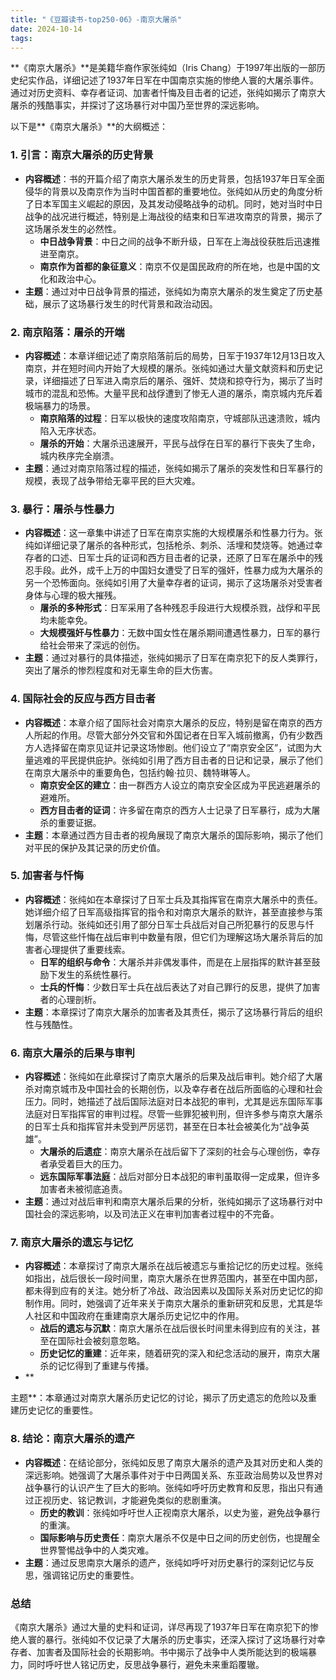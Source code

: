 ```yaml
---
title: "《豆瓣读书-top250-06》-南京大屠杀"
date: 2024-10-14
tags: 
---
```

**《南京大屠杀》**是美籍华裔作家张纯如（Iris Chang）于1997年出版的一部历史纪实作品，详细记述了1937年日军在中国南京实施的惨绝人寰的大屠杀事件。通过对历史资料、幸存者证词、加害者忏悔及目击者的记述，张纯如揭示了南京大屠杀的残酷事实，并探讨了这场暴行对中国乃至世界的深远影响。

以下是**《南京大屠杀》**的大纲概述：

### 1. **引言：南京大屠杀的历史背景**
- **内容概述**：书的开篇介绍了南京大屠杀发生的历史背景，包括1937年日军全面侵华的背景以及南京作为当时中国首都的重要地位。张纯如从历史的角度分析了日本军国主义崛起的原因，及其发动侵略战争的动机。同时，她对当时中日战争的战况进行概述，特别是上海战役的结束和日军进攻南京的背景，揭示了这场屠杀发生的必然性。
  - **中日战争背景**：中日之间的战争不断升级，日军在上海战役获胜后迅速推进至南京。
  - **南京作为首都的象征意义**：南京不仅是国民政府的所在地，也是中国的文化和政治中心。
- **主题**：通过对中日战争背景的描述，张纯如为南京大屠杀的发生奠定了历史基础，展示了这场暴行发生的时代背景和政治动因。

### 2. **南京陷落：屠杀的开端**
- **内容概述**：本章详细记述了南京陷落前后的局势，日军于1937年12月13日攻入南京，并在短时间内开始了大规模的屠杀。张纯如通过大量文献资料和历史记录，详细描述了日军进入南京后的屠杀、强奸、焚烧和掠夺行为，揭示了当时城市的混乱和恐怖。大量平民和战俘遭到了惨无人道的屠杀，南京城内充斥着极端暴力的场景。
  - **南京陷落的过程**：日军以极快的速度攻陷南京，守城部队迅速溃败，城内陷入无序状态。
  - **屠杀的开始**：大屠杀迅速展开，平民与战俘在日军的暴行下丧失了生命，城内秩序完全崩溃。
- **主题**：通过对南京陷落过程的描述，张纯如揭示了屠杀的突发性和日军暴行的规模，表现了战争带给无辜平民的巨大灾难。

### 3. **暴行：屠杀与性暴力**
- **内容概述**：这一章集中讲述了日军在南京实施的大规模屠杀和性暴力行为。张纯如详细记录了屠杀的各种形式，包括枪杀、刺杀、活埋和焚烧等。她通过幸存者的口述、日军士兵的证词和西方目击者的记录，还原了日军在屠杀中的残忍手段。此外，成千上万的中国妇女遭受了日军的强奸，性暴力成为大屠杀的另一个恐怖面向。张纯如引用了大量幸存者的证词，揭示了这场屠杀对受害者身体与心理的极大摧残。
  - **屠杀的多种形式**：日军采用了各种残忍手段进行大规模杀戮，战俘和平民均未能幸免。
  - **大规模强奸与性暴力**：无数中国女性在屠杀期间遭遇性暴力，日军的暴行给社会带来了深远的创伤。
- **主题**：通过对暴行的具体描述，张纯如揭示了日军在南京犯下的反人类罪行，突出了屠杀的惨烈程度和对无辜生命的巨大伤害。

### 4. **国际社会的反应与西方目击者**
- **内容概述**：本章介绍了国际社会对南京大屠杀的反应，特别是留在南京的西方人所起的作用。尽管大部分外交官和外国记者在日军入城前撤离，仍有少数西方人选择留在南京见证并记录这场惨剧。他们设立了“南京安全区”，试图为大量逃难的平民提供庇护。张纯如引用了西方目击者的日记和记录，展示了他们在南京大屠杀中的重要角色，包括约翰·拉贝、魏特琳等人。
  - **南京安全区的建立**：由一群西方人设立的南京安全区成为平民逃避屠杀的避难所。
  - **西方目击者的证词**：许多留在南京的西方人士记录了日军暴行，成为大屠杀的重要证据。
- **主题**：本章通过西方目击者的视角展现了南京大屠杀的国际影响，揭示了他们对平民的保护及其记录的历史价值。

### 5. **加害者与忏悔**
- **内容概述**：张纯如在本章探讨了日军士兵及其指挥官在南京大屠杀中的责任。她详细介绍了日军高级指挥官的指令和对南京大屠杀的默许，甚至直接参与策划屠杀行动。张纯如还引用了部分日军士兵战后对自己所犯暴行的反思与忏悔，尽管这些忏悔在战后审判中数量有限，但它们为理解这场大屠杀背后的加害者心理提供了重要线索。
  - **日军的组织与命令**：大屠杀并非偶发事件，而是在上层指挥的默许甚至鼓励下发生的系统性暴行。
  - **士兵的忏悔**：少数日军士兵在战后表达了对自己罪行的反思，提供了加害者的心理剖析。
- **主题**：本章探讨了南京大屠杀的加害者及其责任，揭示了这场暴行背后的组织性与残酷性。

### 6. **南京大屠杀的后果与审判**
- **内容概述**：张纯如在此章探讨了南京大屠杀的后果及战后审判。她介绍了大屠杀对南京城市及中国社会的长期创伤，以及幸存者在战后所面临的心理和社会压力。同时，她描述了战后国际法庭对日本战犯的审判，尤其是远东国际军事法庭对日军指挥官的审判过程。尽管一些罪犯被判刑，但许多参与南京大屠杀的日军士兵和指挥官并未受到严厉惩罚，甚至在日本社会被美化为“战争英雄”。
  - **大屠杀的后遗症**：南京大屠杀在战后留下了深刻的社会与心理创伤，幸存者承受着巨大的压力。
  - **远东国际军事法庭**：战后对部分日本战犯的审判虽取得一定成果，但许多加害者未被彻底追责。
- **主题**：通过对战后审判和南京大屠杀后果的分析，张纯如揭示了这场暴行对中国社会的深远影响，以及司法正义在审判加害者过程中的不完备。

### 7. **南京大屠杀的遗忘与记忆**
- **内容概述**：本章探讨了南京大屠杀在战后被遗忘与重拾记忆的历史过程。张纯如指出，战后很长一段时间里，南京大屠杀在世界范围内，甚至在中国内部，都未得到应有的关注。她分析了冷战、政治因素以及国际关系对历史记忆的抑制作用。同时，她强调了近年来关于南京大屠杀的重新研究和反思，尤其是华人社区和中国政府在重建南京大屠杀历史记忆中的作用。
  - **战后的遗忘与沉默**：南京大屠杀在战后很长时间里未得到应有的关注，甚至在国际社会被刻意忽略。
  - **历史记忆的重建**：近年来，随着研究的深入和纪念活动的展开，南京大屠杀的记忆得到了重建与传播。
- **

主题**：本章通过对南京大屠杀历史记忆的讨论，揭示了历史遗忘的危险以及重建历史记忆的重要性。

### 8. **结论：南京大屠杀的遗产**
- **内容概述**：在结论部分，张纯如反思了南京大屠杀的遗产及其对历史和人类的深远影响。她强调了大屠杀事件对于中日两国关系、东亚政治局势以及世界对战争暴行的认识产生了巨大的影响。张纯如呼吁历史教育和反思，指出只有通过正视历史、铭记教训，才能避免类似的悲剧重演。
  - **历史的教训**：张纯如呼吁世人正视南京大屠杀，以史为鉴，避免战争暴行的重演。
  - **国际影响与历史责任**：南京大屠杀不仅是中日之间的历史创伤，也提醒全世界警惕战争中的人类灾难。
- **主题**：通过反思南京大屠杀的遗产，张纯如呼吁对历史暴行的深刻记忆与反思，强调铭记历史的重要性。

### **总结**
《南京大屠杀》通过大量的史料和证词，详尽再现了1937年日军在南京犯下的惨绝人寰的暴行。张纯如不仅记录了大屠杀的历史事实，还深入探讨了这场暴行对幸存者、加害者及国际社会的长期影响。书中揭示了战争中人类所能达到的极端暴力，同时呼吁世人铭记历史，反思战争暴行，避免未来重蹈覆辙。

